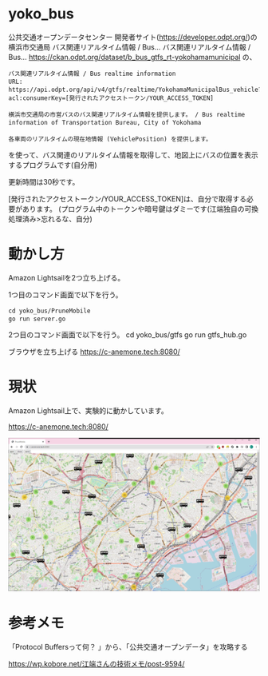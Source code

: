 # yoko_bus

公共交通オープンデータセンター 開発者サイト(https://developer.odpt.org/)の
横浜市交通局 バス関連リアルタイム情報 / Bus... バス関連リアルタイム情報 / Bus...
https://ckan.odpt.org/dataset/b_bus_gtfs_rt-yokohamamunicipal
の、

```
バス関連リアルタイム情報 / Bus realtime information
URL: https://api.odpt.org/api/v4/gtfs/realtime/YokohamaMunicipalBus_vehicle?acl:consumerKey=[発行されたアクセストークン/YOUR_ACCESS_TOKEN]

横浜市交通局の市営バスのバス関連リアルタイム情報を提供します。 / Bus realtime information of Transportation Bureau, City of Yokohama

各車両のリアルタイムの現在地情報 (VehiclePosition) を提供します。
```
を使って、バス関連のリアルタイム情報を取得して、地図上にバスの位置を表示するプログラムです(自分用)

更新時間は30秒です。

[発行されたアクセストークン/YOUR_ACCESS_TOKEN]は、自分で取得する必要があります。
(プログラム中のトークンや暗号鍵はダミーです(江端独自の可換処理済み>忘れるな、自分)

# 動かし方
Amazon Lightsailを2つ立ち上げる。

1つ目のコマンド画面で以下を行う。
```
cd yoko_bus/PruneMobile
go run server.go
```

2つ目のコマンド画面で以下を行う。
cd yoko_bus/gtfs
go run gtfs_hub.go

ブラウザを立ち上げる
https://c-anemone.tech:8080/


# 現状
Amazon Lightsail上で、実験的に動かしています。

https://c-anemone.tech:8080/

![](2023-04-09-13-17-50.png)


# 参考メモ
「Protocol Buffersって何？ 」から、「公共交通オープンデータ」を攻略する

https://wp.kobore.net/江端さんの技術メモ/post-9594/
